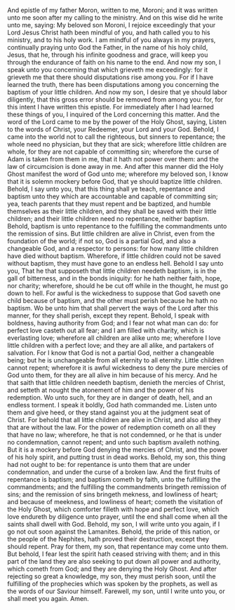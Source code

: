 And epistle of my father Moron, written to me, Moroni; and it was written unto me soon after my calling to the ministry. And on this wise did he write unto me, saying: My beloved son Moroni, I rejoice exceedingly that your Lord Jesus Christ hath been mindful of you, and hath called you to his ministry, and to his holy work. I am mindful of you always in my prayers, continually praying unto God the Father, in the name of his holy child, Jesus, that he, through his infinite goodness and grace, will keep you through the endurance of faith on his name to the end. And now my son, I speak unto you concerning that which grieveth me exceedingly: for it grieveth me that there should disputations rise among you. For if I have learned the truth, there has been disputations among you concerning the baptism of your little children. And now my son, I desire that ye should labor diligently, that this gross error should be removed from among you: for, for this intent I have written this epistle. For immediately after I had learned these things of you, I inquired of the Lord concerning this matter. And the word of the Lord came to me by the power of the Holy Ghost, saying, Listen to the words of Christ, your Redeemer, your Lord and your God. Behold, I came into the world not to call the righteous, but sinners to repentance; the whole need no physician, but they that are sick; wherefore little children are whole, for they are not capable of committing sin; wherefore the curse of Adam is taken from them in me, that it hath not power over them: and the law of circumcision is done away in me. And after this manner did the Holy Ghost manifest the word of God unto me; wherefore my beloved son, I know that it is solemn mockery before God, that ye should baptize little children. Behold, I say unto you, that this thing shall ye teach, repentance and baptism unto they which are accountable and capable of committing sin; yea, teach parents that they must repent and be baptized, and humble themselves as their little children, and they shall be saved with their little children; and their little children need no repentance, neither baptism. Behold, baptism is unto repentance to the fulfilling the commandments unto the remission of sins. But little children are alive in Christ, even from the foundation of the world; if not so, God is a partial God, and also a changeable God, and a respector to persons: for how many little children  have died without baptism. Wherefore, if little children could not be saved without baptism, they must have gone to an endless hell. Behold I say unto you, That he that supposeth that little children needeth baptism, is in the gall of bitterness, and in the bonds iniquity: for he hath neither faith, hope, nor charity; wherefore, should he be cut off while in the thought, he must go down to hell. For awful is the wickedness to suppose that God saveth one child because of baptism, and the other must perish because he hath no baptism. Wo be unto him that shall pervert the ways of the Lord after this manner, for they shall perish, except they repent. Behold, I speak with boldness, having authority from God; and I fear not what man can do: for perfect love casteth out all fear; and I am filled with charity, which is everlasting love; wherefore all children are alike unto me; wherefore I love little children with a perfect love; and they are all alike, and partakers of salvation. For I know that God is not a partial God, neither a changeable being; but he is unchangeable from all eternity to all eternity. Little children cannot repent; wherefore it is awful wickedness to deny the pure mercies of God unto them, for they are all alive in him because of his mercy. And he that saith that little children needeth baptism, denieth the mercies of Christ, and setteth at nought the atonement of him and the power of his redemption. Wo unto such, for they are in danger of death, hell, and an endless torment. I speak it boldly, God hath commanded me. Listen unto them and give heed, or they stand against you at the judgment seat of Christ. For behold that all little children are alive in Christ, and also all they that are without the law. For the power of redemption cometh on all they that have no law; wherefore, he that is not condemned, or he that is under no condemnation, cannot repent; and unto such baptism availeth nothing. But it is a mockery before God denying the mercies of Christ, and the power of his holy spirit, and putting trust in dead works. Behold, my son, this thing had not ought to be: for repentance is unto them that are under condemnation, and under the curse of a broken law. And the first fruits of repentance is baptism; and baptism cometh by faith, unto the fulfilling the commandments; and the fulfilling the commandments bringeth remission of sins; and the remission of sins bringeth mekness, and lowliness of heart; and because of meekness, and lowliness of heart; cometh the visitation of the Holy Ghost, which comforter filleth with hope  and perfect love, which love endureth by diligence unto prayer, until the end shall come when all the saints shall dwell with God. Behold, my son, I will write unto you again, if I go not out soon against the Lamanites. Behold, the pride of this nation, or the people of the Nephites, hath proved their destruction, except they should repent. Pray for them, my son, that repentance may come unto them. But behold, I fear lest the spirit hath ceased striving with them; and in this part of the land they are also seeking to put down all power and authority, which cometh from God; and they are denying the Holy Ghost. And after rejecting so great a knowledge, my son, they must perish soon, until the fulfilling of the prophecies which was spoken by the prophets, as well as the words of our Saviour himself. Farewell, my son, until I write unto you, or shall meet you again. Amen.
